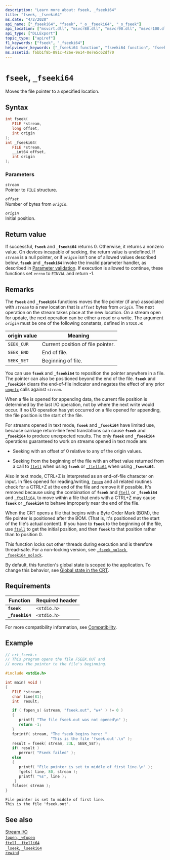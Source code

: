 ```yaml
---
description: "Learn more about: fseek, _fseeki64"
title: "fseek, _fseeki64"
ms.date: "4/2/2020"
api_name: ["_fseeki64", "fseek", "_o__fseeki64", "_o_fseek"]
api_location: ["msvcrt.dll", "msvcr80.dll", "msvcr90.dll", "msvcr100.dll", "msvcr100_clr0400.dll", "msvcr110.dll", "msvcr110_clr0400.dll", "msvcr120.dll", "msvcr120_clr0400.dll", "ucrtbase.dll", "api-ms-win-crt-stdio-l1-1-0.dll"]
api_type: ["DLLExport"]
topic_type: ["apiref"]
f1_keywords: ["fseek", "_fseeki64"]
helpviewer_keywords: ["_fseeki64 function", "fseeki64 function", "fseek function", "file pointers [C++], moving", "file pointers [C++]", "seek file pointers"]
ms.assetid: f6bb1f8b-891c-426e-9e14-0e7e5c62df70
---
```

# `fseek`, `_fseeki64`

Moves the file pointer to a specified location.

## Syntax

```C
int fseek(
   FILE *stream,
   long offset,
   int origin
);
int _fseeki64(
   FILE *stream,
   __int64 offset,
   int origin
);
```

### Parameters

*`stream`*\
Pointer to `FILE` structure.

*`offset`*\
Number of bytes from *`origin`*.

*`origin`*\
Initial position.

## Return value

If successful, **`fseek`** and **`_fseeki64`** returns 0. Otherwise, it returns a nonzero value. On devices incapable of seeking, the return value is undefined. If *`stream`* is a null pointer, or if *`origin`* isn't one of allowed values described below, **`fseek`** and **`_fseeki64`** invoke the invalid parameter handler, as described in [Parameter validation](../parameter-validation.md). If execution is allowed to continue, these functions set `errno` to `EINVAL` and return -1.

## Remarks

The **`fseek`** and **`_fseeki64`** functions moves the file pointer (if any) associated with *`stream`* to a new location that is *`offset`* bytes from *`origin`*. The next operation on the stream takes place at the new location. On a stream open for update, the next operation can be either a read or a write. The argument *`origin`* must be one of the following constants, defined in `STDIO.H`:

| origin value | Meaning |
|---|---|
| `SEEK_CUR` | Current position of file pointer. |
| `SEEK_END` | End of file. |
| `SEEK_SET` | Beginning of file. |

You can use **`fseek`** and **`_fseeki64`** to reposition the pointer anywhere in a file. The pointer can also be positioned beyond the end of the file. **`fseek`** and **`_fseeki64`** clears the end-of-file indicator and negates the effect of any prior [`ungetc`](ungetc-ungetwc.md) calls against *`stream`*.

When a file is opened for appending data, the current file position is determined by the last I/O operation, not by where the next write would occur. If no I/O operation has yet occurred on a file opened for appending, the file position is the start of the file.

For streams opened in text mode, **`fseek`** and **`_fseeki64`** have limited use, because carriage return-line feed translations can cause **`fseek`** and **`_fseeki64`** to produce unexpected results. The only **`fseek`** and **`_fseeki64`** operations guaranteed to work on streams opened in text mode are:

- Seeking with an offset of 0 relative to any of the origin values.

- Seeking from the beginning of the file with an offset value returned from a call to [`ftell`](ftell-ftelli64.md) when using **`fseek`** or [`_ftelli64`](ftell-ftelli64.md) when using **`_fseeki64`**.

Also in text mode, CTRL+Z is interpreted as an end-of-file character on input. In files opened for reading/writing, [`fopen`](fopen-wfopen.md) and all related routines check for a CTRL+Z at the end of the file and remove it if possible. It's removed because using the combination of **`fseek`** and [`ftell`](ftell-ftelli64.md) or **`_fseeki64`** and [`_ftelli64`](ftell-ftelli64.md), to move within a file that ends with a CTRL+Z may cause **`fseek`** or **`_fseeki64`** to behave improperly near the end of the file.

When the CRT opens a file that begins with a Byte Order Mark (BOM), the file pointer is positioned after the BOM. (That is, it's positioned at the start of the file's actual content). If you have to **`fseek`** to the beginning of the file, use [`ftell`](ftell-ftelli64.md) to get the initial position, and then **`fseek`** to that position rather than to position 0.

This function locks out other threads during execution and is therefore thread-safe. For a non-locking version, see [`_fseek_nolock`, `_fseeki64_nolock`](fseek-nolock-fseeki64-nolock.md).

By default, this function's global state is scoped to the application. To change this behavior, see [Global state in the CRT](../global-state.md).

## Requirements

| Function | Required header |
|---|---|
| **`fseek`** | `<stdio.h>` |
| **`_fseeki64`** | `<stdio.h>` |

For more compatibility information, see [Compatibility](../compatibility.md).

## Example

```C
// crt_fseek.c
// This program opens the file FSEEK.OUT and
// moves the pointer to the file's beginning.

#include <stdio.h>

int main( void )
{
   FILE *stream;
   char line[81];
   int  result;

   if ( fopen_s( &stream, "fseek.out", "w+" ) != 0 )
   {
      printf( "The file fseek.out was not opened\n" );
      return -1;
   }
   fprintf( stream, "The fseek begins here: "
                    "This is the file 'fseek.out'.\n" );
   result = fseek( stream, 23L, SEEK_SET);
   if( result )
      perror( "Fseek failed" );
   else
   {
      printf( "File pointer is set to middle of first line.\n" );
      fgets( line, 80, stream );
      printf( "%s", line );
    }
   fclose( stream );
}
```

```Output
File pointer is set to middle of first line.
This is the file 'fseek.out'.
```

## See also

[Stream I/O](../stream-i-o.md)\
[`fopen`, `_wfopen`](fopen-wfopen.md)\
[`ftell`, `_ftelli64`](ftell-ftelli64.md)\
[`_lseek`, `_lseeki64`](lseek-lseeki64.md)\
[`rewind`](rewind.md)
